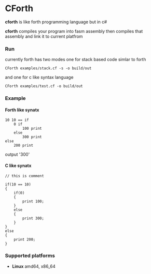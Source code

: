 # CForth
**cforth** is like forth programming language but in c#

**cforth** compiles your program into fasm assembly then compiles that assembly and link it to current platfrom

### Run
currently forth has two modes one for stack based code simlar to forth 
```
CForth examples/stack.cf -s -o build/out 
```
and one for c like syntax language
```
CForth examples/test.cf -o build/out 
```

### Example
#### Forth like synatx
```
10 10 == if
    0 if
        100 print
    else
        300 print
else
    200 print
```
output '300'
#### C like synatx
```
// this is comment

if(10 == 10)
{
    if(0)
    {
        print 100;
    }
    else
    {
        print 300;
    }
}
else
{
    print 200;
}
```

### Supported platforms
- **Linux** amd64, x86_64